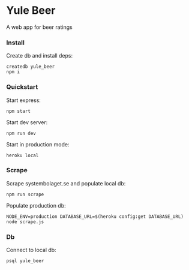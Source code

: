# Yule Beer

A web app for beer ratings

### Install

Create db and install deps:
```
createdb yule_beer
npm i
```

### Quickstart

Start express:
```
npm start
```

Start dev server:
```
npm run dev
```

Start in production mode:
```
heroku local
```

### Scrape

Scrape systembolaget.se and populate local db:
```
npm run scrape
```

Populate production db:
```
NODE_ENV=production DATABASE_URL=$(heroku config:get DATABASE_URL) node scrape.js
```

### Db

Connect to local db:
```
psql yule_beer
```
